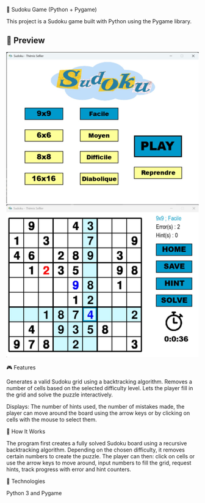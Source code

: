 🧩 Sudoku Game (Python + Pygame)

This project is a Sudoku game built with Python using the Pygame library.

## 📸 Preview

![Sudoku Game Menu](menu.jpg)
![Sudoku Game UI](game.jpg)

🎮 Features

Generates a valid Sudoku grid using a backtracking algorithm.
Removes a number of cells based on the selected difficulty level.
Lets the player fill in the grid and solve the puzzle interactively.

Displays:
The number of hints used, the number of mistakes made, the player can move around the board using the arrow keys or by clicking on cells with the mouse to select them.

🧠 How It Works

The program first creates a fully solved Sudoku board using a recursive backtracking algorithm.
Depending on the chosen difficulty, it removes certain numbers to create the puzzle.
The player can then:
click on cells or use the arrow keys to move around, input numbers to fill the grid, request hints, track progress with error and hint counters.

🚀 Technologies

Python 3 and
Pygame
